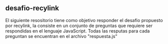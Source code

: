 ## desafio-recylink

El siguiente resositorio tiene como objetivo responder el desafio propuesto por recylink, la consiste en un conjunto de preguntas que requiere ser respondidas en el lenguaje JavaScript. 
Todas las resputas para cada preguntan se encuentran en el archivo "respuesta.js"
